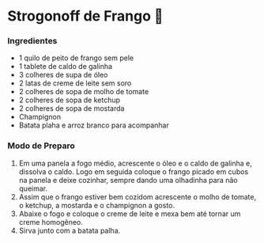 # Strogonoff de Frango :chicken:

### Ingredientes
 - 1 quilo de peito de frango sem pele
 - 1 tablete de caldo de galinha
 - 3 colheres de supa de óleo
 - 2 latas de creme de leite sem soro
 - 2 colheres de sopa de molho de tomate
 - 2 colheres de sopa de ketchup
 - 2 colheres de sopa de mostarda
 - Champignon
 - Batata plaha e arroz branco para acompanhar


### Modo de Preparo
1. Em uma panela a fogo médio, acrescente o óleo e o caldo de galinha e, dissolva o caldo. Logo em seguida coloque o frango picado em cubos na panela e deixe cozinhar, sempre dando uma olhadinha para não queimar.
2. Assim que o frango estiver bem cozidom acrescente o molho de tomate, o ketchup, a mostarda e o champignon a gosto.
3. Abaixe o fogo e coloque o creme de leite e mexa bem até tornar um creme homogêneo.
4. Sirva junto com a batata palha.